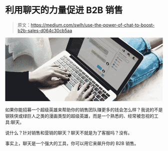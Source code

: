 # 利用聊天的力量促进 B2B 销售

> 原文：<https://medium.com/swlh/use-the-power-of-chat-to-boost-b2b-sales-d064c30cb5aa>

![](img/4282f27c6a3700e93d084452bd7ba9d7.png)

如果你能招募一个超级英雄来帮助你的销售团队赚更多的钱会怎么样？我说的不是钢铁侠或绿巨人之类的漫画类型的超级英雄，而是一个熟悉的、经常被忽视的工具:聊天。

说什么？针对销售和营销的聊天？聊天不就是为了客服吗？没有。

事实上，聊天是一个强大的工具，你可以用它来飙升你的 B2B 销售。